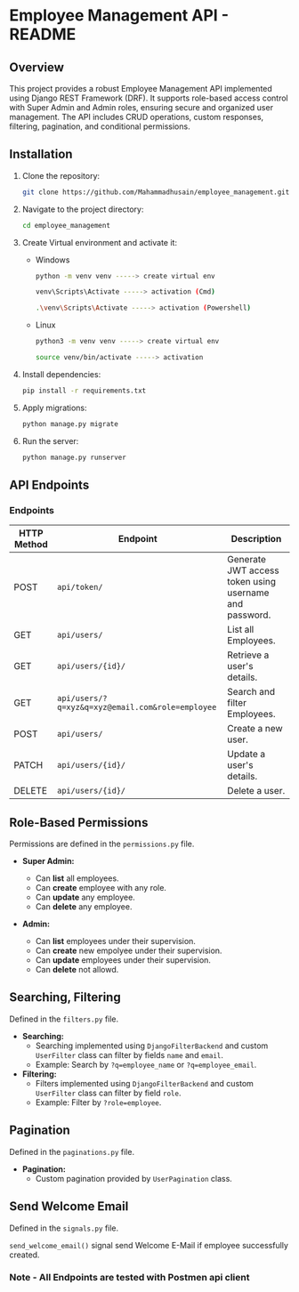 # Employee Management API - README

## Overview
This project provides a robust Employee Management API implemented using Django REST Framework (DRF). It supports role-based access control with Super Admin and Admin roles, ensuring secure and organized user management. The API includes CRUD operations, custom responses, filtering, pagination, and conditional permissions.

## Installation

1. Clone the repository:
    ```bash
    git clone https://github.com/Mahammadhusain/employee_management.git
    ```

2. Navigate to the project directory:
    ```bash
    cd employee_management
    ```
3. Create Virtual environment and activate it:
  
    - Windows

        ```bash
        python -m venv venv -----> create virtual env
        
        venv\Scripts\Activate -----> activation (Cmd)
        
        .\venv\Scripts\Activate -----> activation (Powershell)

        ```
    - Linux

        ```bash
        python3 -m venv venv -----> create virtual env
        
        source venv/bin/activate -----> activation
        ```


4. Install dependencies:
    ```bash
    pip install -r requirements.txt
    ```

5. Apply migrations:
    ```bash
    python manage.py migrate
    ```

6. Run the server:
    ```bash
    python manage.py runserver
    ```

## API Endpoints

### Endpoints

| HTTP Method | Endpoint             | Description                                         |
|-------------|----------------------|------------------------------------------
| POST         | `api/token/`            | Generate JWT access token using username and password. 
| GET         | `api/users/`            | List all Employees.                |
| GET         | `api/users/{id}/`       | Retrieve a user's details.                         |
| GET         | `api/users/?q=xyz&q=xyz@email.com&role=employee`| Search and filter Employees.                |
| POST        | `api/users/`            | Create a new user.                                  |
| PATCH       | `api/users/{id}/`       | Update a user's details.                           |
| DELETE      | `api/users/{id}/`       | Delete a user.                                      |

## Role-Based Permissions

Permissions are defined in the `permissions.py` file.

- **Super Admin:**
  - Can **list** all employees.
  - Can **create** employee with any role.
  - Can **update** any employee.
  - Can **delete** any employee.
  
  
- **Admin:**
  - Can **list** employees under their supervision.
  - Can **create** new empolyee under their supervision.
  - Can **update** employees under their supervision. 
  - Can **delete** not allowd.
  
  

## Searching, Filtering
Defined in the `filters.py` file.
- **Searching:**
  - Searching implemented using `DjangoFilterBackend` and custom `UserFilter` class can filter by fields `name` and  `email`.
  - Example: Search by `?q=employee_name` or `?q=employee_email`.
- **Filtering:**
  - Filters implemented using `DjangoFilterBackend` and custom `UserFilter` class can filter by field `role`.
  - Example: Filter by `?role=employee`.


## Pagination
Defined in the `paginations.py` file.
- **Pagination:**
  - Custom pagination provided by `UserPagination` class.

## Send Welcome Email
Defined in the `signals.py` file.

`send_welcome_email()` signal send Welcome E-Mail if employee successfully created.

### Note - All Endpoints are tested with Postmen api client
